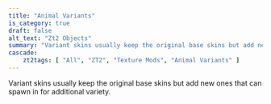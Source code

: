 ```yaml
---
title: "Animal Variants"
is_category: true
draft: false
alt_text: "Zt2 Objects"
summary: "Variant skins usually keep the original base skins but add new ones that can spawn in for additional variety."
cascade: 
    zt2tags: [ "All", "ZT2", "Texture Mods", "Animal Variants" ]
---
```


Variant skins usually keep the original base skins but add new ones that can spawn in for additional variety.